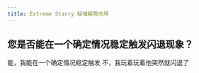 ```yaml
---
title: Extreme Starry 疑难解答向导
---
```


## 您是否能在一个确定情况稳定触发闪退现象？

<GuideButton to="/FAQ/LaunchingES/Crash/Yes">能，我能在一个确定情况稳定触发</GuideButton>
<GuideButton to="/FAQ/LaunchingES/Crash/No">不，我玩着玩着他突然就闪退了</GuideButton>
